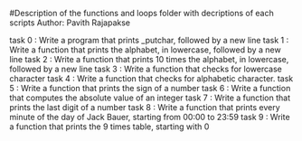 #Description of the functions and loops folder with decriptions of each scripts
Author:  Pavith Rajapakse

task 0 : Write a program that prints _putchar, followed by a new line
task 1 : Write a function that prints the alphabet, in lowercase, followed by a new line 
task 2 : Write a function that prints 10 times the alphabet, in lowercase, followed by a new line
task 3 : Write a function that checks for lowercase character
task 4 : Write a function that checks for alphabetic character.
task 5 : Write a function that prints the sign of a number
task 6 : Write a function that computes the absolute value of an integer 
task 7 : Write a function that prints the last digit of a number
task 8 : Write a function that prints every minute of the day of Jack Bauer, starting from 00:00 to 23:59
task 9 : Write a function that prints the 9 times table, starting with 0






